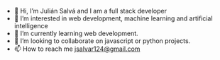 - 👋 Hi, I’m Julián Salvá and I am a full stack developer
- 👀 I’m interested in web development, machine learning and artificial intelligence
- 🌱 I’m currently learning web development.
- 💞️ I’m looking to collaborate on javascript or python projects.
- 📫 How to reach me jsalvar124@gmail.com

<!---
Jsalvar124/Jsalvar124 is a ✨ special ✨ repository because its `README.md` (this file) appears on your GitHub profile.
You can click the Preview link to take a look at your changes.
--->
